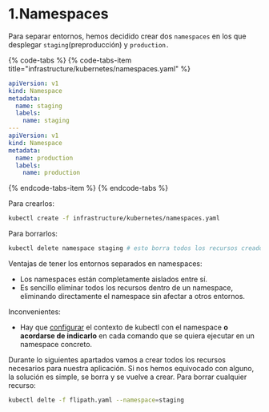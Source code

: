 # 1.Namespaces

Para separar entornos, hemos decidido crear dos `namespaces` en los que desplegar `staging`\(preproducción\) y `production.`

{% code-tabs %}
{% code-tabs-item title="infrastructure/kubernetes/namespaces.yaml" %}
```yaml
apiVersion: v1
kind: Namespace
metadata:
  name: staging
  labels:
    name: staging
---
apiVersion: v1
kind: Namespace
metadata:
  name: production
  labels:
    name: production
```
{% endcode-tabs-item %}
{% endcode-tabs %}

Para crearlos:

```bash
kubectl create -f infrastructure/kubernetes/namespaces.yaml
```

Para borrarlos:

```bash
kubectl delete namespace staging # esto borra todos los recursos creados dentro del namespace
```

Ventajas de tener los entornos separados en namespaces:

* Los namespaces están completamente aislados entre sí.
* Es sencillo eliminar todos los recursos dentro de un namespace, eliminando directamente el namespace sin afectar a otros entornos.

Inconvenientes:

* Hay que [configurar](https://stackoverflow.com/questions/39169427/how-can-i-toggle-between-kubernetes-context-of-various-deployed-apps/39169684#39169684) el contexto de kubectl con el namespace **o acordarse de indicarlo** en cada comando que se quiera ejecutar en un namespace concreto.



Durante lo siguientes apartados vamos a crear todos los recursos necesarios para nuestra aplicación. Si nos hemos equivocado con alguno, la solución es simple, se borra y se vuelve a crear. Para borrar cualquier recurso:

```bash
kubectl delte -f flipath.yaml --namespace=staging
```


